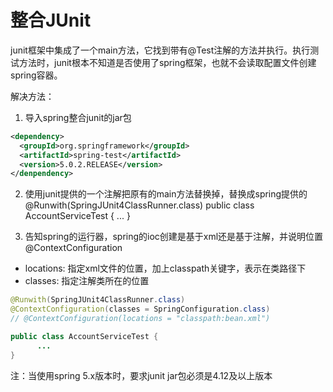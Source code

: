 # 整合JUnit

junit框架中集成了一个main方法，它找到带有@Test注解的方法并执行。执行测试方法时，junit根本不知道是否使用了spring框架，也就不会读取配置文件创建spring容器。

解决方法：

1. 导入spring整合junit的jar包 
```xml
<dependency>
  <groupId>org.springframework</groupId>
  <artifactId>spring-test</artifactId>
  <version>5.0.2.RELEASE</version>
</denpendency>
```

2. 使用junit提供的一个注解把原有的main方法替换掉，替换成spring提供的
@Runwith(SpringJUnit4ClassRunner.class)
public class AccountServiceTest {
    ...
}

3. 告知spring的运行器，spring的ioc创建是基于xml还是基于注解，并说明位置
@ContextConfiguration  
- locations: 指定xml文件的位置，加上classpath关键字，表示在类路径下
- classes: 指定注解类所在的位置

```java
@Runwith(SpringJUnit4ClassRunner.class)
@ContextConfiguration(classes = SpringConfiguration.class)
// @ContextConfiguration(locations = "classpath:bean.xml")

public class AccountServiceTest {
      ...
}
```

注：当使用spring 5.x版本时，要求junit jar包必须是4.12及以上版本
